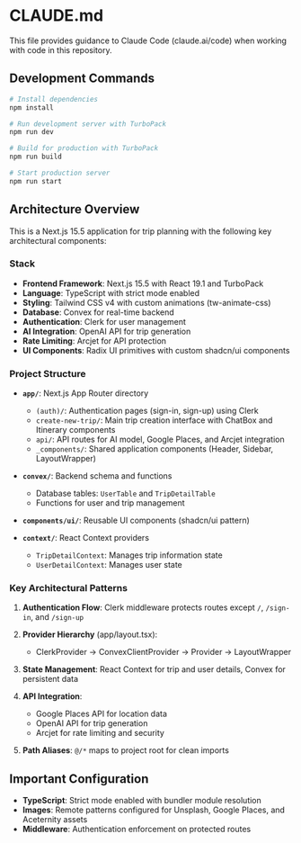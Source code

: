 # CLAUDE.md

This file provides guidance to Claude Code (claude.ai/code) when working with code in this repository.

## Development Commands

```bash
# Install dependencies
npm install

# Run development server with TurboPack
npm run dev

# Build for production with TurboPack
npm run build

# Start production server
npm run start
```

## Architecture Overview

This is a Next.js 15.5 application for trip planning with the following key architectural components:

### Stack
- **Frontend Framework**: Next.js 15.5 with React 19.1 and TurboPack
- **Language**: TypeScript with strict mode enabled
- **Styling**: Tailwind CSS v4 with custom animations (tw-animate-css)
- **Database**: Convex for real-time backend
- **Authentication**: Clerk for user management
- **AI Integration**: OpenAI API for trip generation
- **Rate Limiting**: Arcjet for API protection
- **UI Components**: Radix UI primitives with custom shadcn/ui components

### Project Structure

- **`app/`**: Next.js App Router directory
  - `(auth)/`: Authentication pages (sign-in, sign-up) using Clerk
  - `create-new-trip/`: Main trip creation interface with ChatBox and Itinerary components
  - `api/`: API routes for AI model, Google Places, and Arcjet integration
  - `_components/`: Shared application components (Header, Sidebar, LayoutWrapper)

- **`convex/`**: Backend schema and functions
  - Database tables: `UserTable` and `TripDetailTable`
  - Functions for user and trip management

- **`components/ui/`**: Reusable UI components (shadcn/ui pattern)

- **`context/`**: React Context providers
  - `TripDetailContext`: Manages trip information state
  - `UserDetailContext`: Manages user state

### Key Architectural Patterns

1. **Authentication Flow**: Clerk middleware protects routes except `/`, `/sign-in`, and `/sign-up`

2. **Provider Hierarchy** (app/layout.tsx):
   - ClerkProvider → ConvexClientProvider → Provider → LayoutWrapper

3. **State Management**: React Context for trip and user details, Convex for persistent data

4. **API Integration**: 
   - Google Places API for location data
   - OpenAI API for trip generation
   - Arcjet for rate limiting and security

5. **Path Aliases**: `@/*` maps to project root for clean imports

## Important Configuration

- **TypeScript**: Strict mode enabled with bundler module resolution
- **Images**: Remote patterns configured for Unsplash, Google Places, and Aceternity assets
- **Middleware**: Authentication enforcement on protected routes
